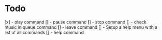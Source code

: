 # Todo
[x] - play command
[] - pause command
[] - stop command
[] - check music in queue command
[] - leave command
[] - Setup a help menu with a list of all commands
[] - help command
